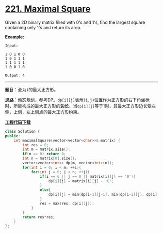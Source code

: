 # [221. Maximal Square](https://leetcode.com/problems/maximal-square/)

Given a 2D binary matrix filled with 0's and 1's, find the largest square containing only 1's and return its area.

**Example:**

```
Input:

1 0 1 0 0
1 0 1 1 1
1 1 1 1 1
1 0 0 1 0

Output: 4
```

-----

**题目**：全为`1`的最大正方形。

**思路**：动态规划，参考[DP](https://leetcode.com/problems/maximal-square/discuss/61803/C%2B%2B-space-optimized-DP)。`dp[i][j]`表示`(i,j)`位置作为正方形的右下角坐标时，所能构成的最大正方形的**边长**。当`dp[i][j]`等于1时，其最大正方形边长受左侧，上侧，左上侧点的最大正方形约束。

[**工程代码下载**](https://github.com/shenkh/leetcode)

```cpp
class Solution {
public:
    int maximalSquare(vector<vector<char>>& matrix) {
        int res = 0;
        int m = matrix.size();
        if(m == 0) return 0;
        int n = matrix[0].size();
        vector<vector<int>> dp(m, vector<int>(n));
        for(int i = 0; i < m; ++i){
            for(int j = 0; j < n; ++j){
                if(i == 0 || j == 0 || matrix[i][j] == '0'){
                    dp[i][j] = matrix[i][j] - '0';
                }
                else{
                    dp[i][j] = min(dp[i-1][j-1], min(dp[i-1][j], dp[i][j-1])) + 1;
                }
                res = max(res, dp[i][j]);
            }
        }
        return res*res;
    }
};
```

